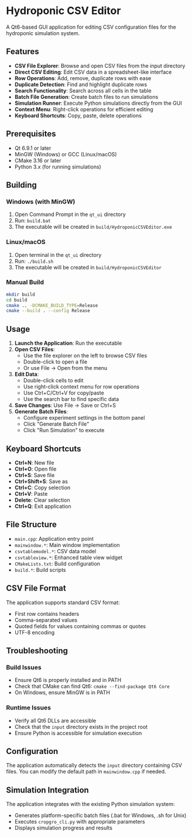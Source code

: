 # Hydroponic CSV Editor

A Qt6-based GUI application for editing CSV configuration files for the hydroponic simulation system.

## Features

- **CSV File Explorer**: Browse and open CSV files from the input directory
- **Direct CSV Editing**: Edit CSV data in a spreadsheet-like interface
- **Row Operations**: Add, remove, duplicate rows with ease
- **Duplicate Detection**: Find and highlight duplicate rows
- **Search Functionality**: Search across all cells in the table
- **Batch File Generation**: Create batch files to run simulations
- **Simulation Runner**: Execute Python simulations directly from the GUI
- **Context Menu**: Right-click operations for efficient editing
- **Keyboard Shortcuts**: Copy, paste, delete operations

## Prerequisites

- Qt 6.9.1 or later
- MinGW (Windows) or GCC (Linux/macOS)
- CMake 3.16 or later
- Python 3.x (for running simulations)

## Building

### Windows (with MinGW)
1. Open Command Prompt in the `qt_ui` directory
2. Run: `build.bat`
3. The executable will be created in `build/HydroponicCSVEditor.exe`

### Linux/macOS
1. Open terminal in the `qt_ui` directory
2. Run: `./build.sh`
3. The executable will be created in `build/HydroponicCSVEditor`

### Manual Build
```bash
mkdir build
cd build
cmake .. -DCMAKE_BUILD_TYPE=Release
cmake --build . --config Release
```

## Usage

1. **Launch the Application**: Run the executable
2. **Open CSV Files**: 
   - Use the file explorer on the left to browse CSV files
   - Double-click to open a file
   - Or use File → Open from the menu
3. **Edit Data**:
   - Double-click cells to edit
   - Use right-click context menu for row operations
   - Use Ctrl+C/Ctrl+V for copy/paste
   - Use the search bar to find specific data
4. **Save Changes**: Use File → Save or Ctrl+S
5. **Generate Batch Files**:
   - Configure experiment settings in the bottom panel
   - Click "Generate Batch File"
   - Click "Run Simulation" to execute

## Keyboard Shortcuts

- **Ctrl+N**: New file
- **Ctrl+O**: Open file
- **Ctrl+S**: Save file
- **Ctrl+Shift+S**: Save as
- **Ctrl+C**: Copy selection
- **Ctrl+V**: Paste
- **Delete**: Clear selection
- **Ctrl+Q**: Exit application

## File Structure

- `main.cpp`: Application entry point
- `mainwindow.*`: Main window implementation
- `csvtablemodel.*`: CSV data model
- `csvtableview.*`: Enhanced table view widget
- `CMakeLists.txt`: Build configuration
- `build.*`: Build scripts

## CSV File Format

The application supports standard CSV format:
- First row contains headers
- Comma-separated values
- Quoted fields for values containing commas or quotes
- UTF-8 encoding

## Troubleshooting

### Build Issues
- Ensure Qt6 is properly installed and in PATH
- Check that CMake can find Qt6: `cmake --find-package Qt6 Core`
- On Windows, ensure MinGW is in PATH

### Runtime Issues
- Verify all Qt6 DLLs are accessible
- Check that the `input` directory exists in the project root
- Ensure Python is accessible for simulation execution

## Configuration

The application automatically detects the `input` directory containing CSV files. You can modify the default path in `mainwindow.cpp` if needed.

## Simulation Integration

The application integrates with the existing Python simulation system:
- Generates platform-specific batch files (.bat for Windows, .sh for Unix)
- Executes `cropgro_cli.py` with appropriate parameters
- Displays simulation progress and results